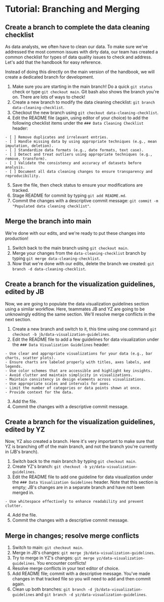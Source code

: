 # Tutorial: Branching and Merging

## Create a branch to complete the data cleaning checklist
As data analysts, we often have to clean our data. To make sure we've addressed the most common issues with dirty data, our team has created a common checklist for types of data quality issues to check and address. Let's add that the handbook for easy reference.

Instead of doing this directly on the main version of the handbook, we will create a dedicated branch for development. 

1. Make sure you are starting in the main branch! Do a quick `git status` check or type `git checkout main`. Git bash also shows the branch you're on. There are lots of ways to check!
2. Create a new branch to modify the data cleaning checklist: `git branch data-cleaning-checklist`. 
3. Checkout the new branch using `git checkout data-cleaning-checklist`.
4. Edit the README file (again, using editor of your choice) to add the following checklist items under the `### Data Cleaning Checklist` header:

```
- [ ] Remove duplicates and irrelevant entries.
- [ ] Handle missing data by using appropriate techniques (e.g., mean imputation, deletion).
- [ ] Standardize data formats (e.g., date formats, text case).
- [ ] Detect and treat outliers using appropriate techniques (e.g., remove, transform).
- [ ] Validate the consistency and accuracy of datasets before analysis.
- [ ] Document all data cleaning changes to ensure transparency and reproducibility.
```

5. Save the file, then check status to ensure your modifications are tracked.
6. Stage README for commit by typing `git add README.md`.
7. Commit the changes with a descriptive commit message: `git commit -m "Populated data cleaning checklist"`.

## Merge the branch into main
We're done with our edits, and we're ready to put these changes into production!

1. Switch back to the main branch using `git checkout main`.
2. Merge your changes from the `data-cleaning-checklist` branch by typing `git merge data-cleaning-checklist`.
3. Now that we're done with our edits, delete the branch we created: `git branch -d data-cleaning-checklist`.

## Create a branch for the visualization guidelines, edited by JB
Now, we are going to populate the data visualization guidelines section using a similar workflow. Here, teammates JB and YZ are going to be unknowingly editing the same section. We'll resolve merge conflicts in the next section.

1. Create a new branch and switch to it, this time using one command `git checkout -b jb/data-visualization-guidelines`.
2. Edit the README file to add a few guidelines for data visualization under the `### Data Visualization Guidelines` header:

```
- Use clear and appropriate visualizations for your data (e.g., bar charts, scatter plots).
- Ensure charts are labeled properly with titles, axes labels, and legends.
- Use color schemes that are accessible and highlight key insights.
- Avoid clutter and maintain simplicity in visualizations.
- Maintain consistency in design elements across visualizations.
- Use appropriate scales and intervals for axes.
- Limit the number of categories or data points shown at once.
- Provide context for the data.
```

3. Add the file. 
4. Commit the changes with a descriptive commit message.

## Create a branch for the visualization guidelines, edited by YZ
Now, YZ also created a branch. Here it's very important to make sure that YZ is branching off of the main branch, and not the branch you're currently in (JB's branch).

1. Switch back to the main branch by typing `git checkout main`.
2. Create YZ's branch: `git checkout -b yz/data-visualization-guidelines`.
3. Edit the README file to add one guideline for data visualization under the `### Data Visualization Guidelines` header. Note that this section is empty; JB's changes are in a separate branch and have not been merged in.

```
- Use whitespace effectively to enhance readability and prevent clutter.
```

4. Add the file.
5. Commit the changes with a descriptive commit message.

## Merge in changes; resolve merge conflicts

1. Switch to main: `git checkout main`.
2. Merge in JB's changes: `git merge jb/data-visualization-guidelines`.
3. Try to merge in YZ's changes: `git merge yz/data-visualization-guidelines`. You encounter conflicts!
4. Resolve merge conflicts in your text editor of choice.
5. Add README file; commit with a descriptive message. You've made changes in that tracked file so you will need to add and then commit again.
6. Clean up both branches: `git branch -d jb/data-visualization-guidelines` and `git branch -d yz/data-visualization-guidelines`.